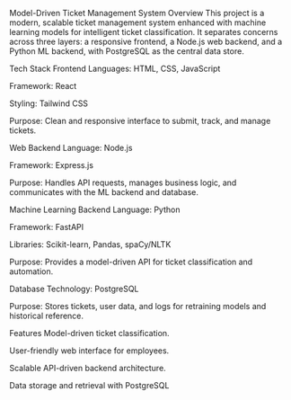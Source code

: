 Model-Driven Ticket Management System
Overview
This project is a modern, scalable ticket management system enhanced with machine learning models for intelligent ticket classification. It separates concerns across three layers: a responsive frontend, a Node.js web backend, and a Python ML backend, with PostgreSQL as the central data store.

Tech Stack
Frontend
Languages: HTML, CSS, JavaScript

Framework: React

Styling: Tailwind CSS

Purpose: Clean and responsive interface to submit, track, and manage tickets.

Web Backend
Language: Node.js

Framework: Express.js

Purpose: Handles API requests, manages business logic, and communicates with the ML backend and database.

Machine Learning Backend
Language: Python

Framework: FastAPI

Libraries: Scikit-learn, Pandas, spaCy/NLTK

Purpose: Provides a model-driven API for ticket classification and automation.

Database
Technology: PostgreSQL

Purpose: Stores tickets, user data, and logs for retraining models and historical reference.

Features
Model-driven ticket classification.

User-friendly web interface for employees.

Scalable API-driven backend architecture.

Data storage and retrieval with PostgreSQL
